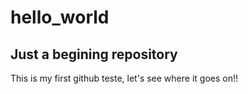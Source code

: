 # hello_world

## Just a begining repository

This is my first github teste, let's see where it goes on!!
